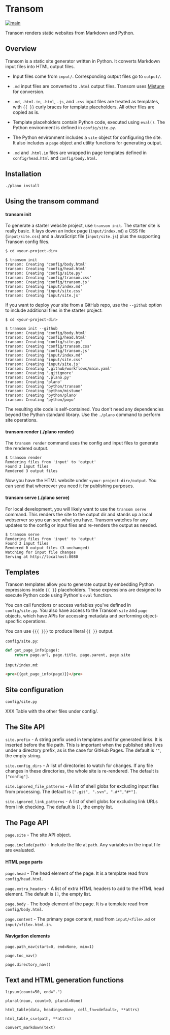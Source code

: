 # Transom

[![main](https://github.com/ssorj/transom/workflows/main/badge.svg)](https://github.com/ssorj/transom/actions?query=workflow%3Amain)

Transom renders static websites from Markdown and Python.

## Overview

Transom is a static site generator written in Python.  It converts
Markdown input files into HTML output files.

- Input files come from `input/`.  Corresponding output files go to
  `output/`.

- `.md` input files are converted to `.html` output files.  Transom
  uses [Mistune][mistune] for conversion.

- `.md`, `.html.in`, `.html`, `.js`, and `.css` input files are
  treated as templates, with `{{ }}` curly braces for template
  placeholders.  All other files are copied as is.

- Template placeholders contain Python code, executed using `eval()`.
  The Python environment is defined in `config/site.py`.

- The Python environment includes a `site` object for configuring the
  site.  It also includes a `page` object and utility functions for
  generating output.

- `.md` and `.html.in` files are wrapped in page templates defined in
  `config/head.html` and `config/body.html`.

[mistune]: https://github.com/lepture/mistune

## Installation

~~~
./plano install
~~~

## Using the transom command

#### transom init

To generate a starter website project, use `transom init`.  The
starter site is really basic.  It lays down an index page
(`input/index.md`) a CSS file (`input/site.css`) and a JavaScript file
(`input/site.js`) plus the supporting Transom config files.

~~~ console
$ cd <your-project-dir>

$ transom init
transom: Creating 'config/body.html'
transom: Creating 'config/head.html'
transom: Creating 'config/site.py'
transom: Creating 'config/transom.css'
transom: Creating 'config/transom.js'
transom: Creating 'input/index.md'
transom: Creating 'input/site.css'
transom: Creating 'input/site.js'
~~~

If you want to deploy your site from a GitHub repo, use the `--github`
option to include additional files in the starter project:

~~~ console
$ cd <your-project-dir>

$ transom init --github
transom: Creating 'config/body.html'
transom: Creating 'config/head.html'
transom: Creating 'config/site.py'
transom: Creating 'config/transom.css'
transom: Creating 'config/transom.js'
transom: Creating 'input/index.md'
transom: Creating 'input/site.css'
transom: Creating 'input/site.js'
transom: Creating '.github/workflows/main.yaml'
transom: Creating '.gitignore'
transom: Creating '.plano.py'
transom: Creating 'plano'
transom: Creating 'python/transom'
transom: Creating 'python/mistune'
transom: Creating 'python/plano'
transom: Creating 'python/poyo'
~~~

The resulting site code is self-contained.  You don't need any
dependencies beyond the Python standard library.  Use the `./plano`
command to perform site operations.

<!-- How to set up GitHub Pages to use this -->

#### transom render (./plano render)

The `transom render` command uses the config and input files to
generate the rendered output.

~~~ console
$ transom render
Rendering files from 'input' to 'output'
Found 3 input files
Rendered 3 output files
~~~

Now you have the HTML website under `<your-project-dir>/output`.  You
can send that whereever you need it for publishing purposes.

#### transom serve (./plano serve)

For local development, you will likely want to use the `transom serve`
command.  This renders the site to the output dir and stands up a
local webserver so you can see what you have.  Transom watches for any
updates to the config or input files and re-renders the output as
needed.

~~~ console
$ transom serve
Rendering files from 'input' to 'output'
Found 3 input files
Rendered 0 output files (3 unchanged)
Watching for input file changes
Serving at http://localhost:8080
~~~

<!-- XXX Site checks for files and links -->

<!-- ## Page metadata -->
<!-- ## Using Plano project commands -->
<!-- ## Project commands -->
<!-- Once you have set up the project, you can use the `./plano` command in -->
<!-- the root of the project to perform project tasks.  It accepts a -->
<!-- subcommand.  Use `./plano --help` to list the available commands. -->

<!-- ## Site configuration -->

<!-- ## Page configuration (YAML header) -->

<!-- (./plano serve) -->
<!-- Explain plano, the command runner - think Make but Python-centric -->

<!-- ## The rendering process -->

## Templates

Transom templates allow you to generate output by embedding Python
expressions inside `{{ }}` placeholders.  These expressions are
designed to execute Python code using Python's `eval` function.

You can call functions or access variables you've defined in
`config/site.py`.  You also have access to the Transom `site` and
`page` objects, which have APIs for accessing metadata and performing
object-specific operations.

You can use `{{{ }}}` to produce literal `{{ }}` output.

`config/site.py`:

~~~ python
def get_page_info(page):
    return page.url, page.title, page.parent, page.site
~~~

`input/index.md`:

~~~ html
<pre>{{get_page_info(page)}}</pre>
~~~

## Site configuration

`config/site.py`

XXX Table with the other files under config/.

## The Site API

`site.prefix` - A string prefix used in templates and for generated
links.  It is inserted before the file path.  This is important when
the published site lives under a directory prefix, as is the case for
GitHub Pages.  The default is `""`, the empty string.

`site.config_dirs` - A list of directories to watch for changes.  If
any file changes in these directories, the whole site is re-rendered.
The default is `["config"]`.

`site.ignored_file_patterns` - A list of shell globs for excluding
input files from processing.  The default is `[".git", ".svn", ".#*","#*"]`.

`site.ignored_link_patterns` - A list of shell globs for excluding
link URLs from link checking.  The default is `[]`, the empty list.

## The Page API

`page.site` - The site API object.

`page.include(path)` - Include the file at `path`.  Any variables in
the input file are evaluated.

#### HTML page parts

`page.head` - The head element of the page.  It is a template read
from `config/head.html`.

`page.extra_headers` - A list of extra HTML headers to add to the
HTML head element.  The default is `[]`, the empty list.

`page.body` - The body element of the page.  It is a template read
from `config/body.html`.

`page.content` - The primary page content, read from `input/<file>.md`
or `input/<file>.html.in`.

#### Navigation elements

`page.path_nav(start=0, end=None, min=1)`

`page.toc_nav()`

`page.directory_nav()`

## Text and HTML generation functions

`lipsum(count=50, end=".")`

`plural(noun, count=0, plural=None)`

`html_table(data, headings=None, cell_fn=<default>, **attrs)`

`html_table_csv(path, **attrs)`

`convert_markdown(text)`
